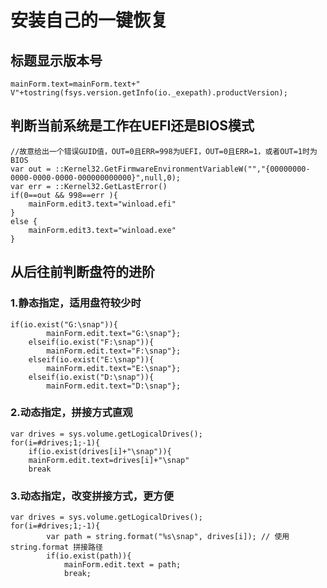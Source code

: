 # 安装自己的一键恢复
## 标题显示版本号
```aardio
mainForm.text=mainForm.text+" V"+tostring(fsys.version.getInfo(io._exepath).productVersion);
```
## 判断当前系统是工作在UEFI还是BIOS模式
```aardio
//故意给出一个错误GUID值，OUT=0且ERR=998为UEFI，OUT=0且ERR=1，或者OUT=1时为BIOS
var out = ::Kernel32.GetFirmwareEnvironmentVariableW("","{00000000-0000-0000-0000-000000000000}",null,0);
var err = ::Kernel32.GetLastError()
if(0==out && 998==err ){
	mainForm.edit3.text="winload.efi"
} 
else {
	mainForm.edit3.text="winload.exe"
}
```
## 从后往前判断盘符的进阶
### 1.静态指定，适用盘符较少时
```aardio
if(io.exist("G:\snap")){
		mainForm.edit.text="G:\snap"};
	elseif(io.exist("F:\snap")){
		mainForm.edit.text="F:\snap"};
	elseif(io.exist("E:\snap")){
		mainForm.edit.text="E:\snap"};
	elseif(io.exist("D:\snap")){
		mainForm.edit.text="D:\snap"};
```
### 2.动态指定，拼接方式直观
```aardio
var drives = sys.volume.getLogicalDrives();
for(i=#drives;1;-1){
 	if(io.exist(drives[i]+"\snap")){
 	mainForm.edit.text=drives[i]+"\snap"
 	break
```
### 3.动态指定，改变拼接方式，更方便
```aardio
var drives = sys.volume.getLogicalDrives();
for(i=#drives;1;-1){
    	var path = string.format("%s\snap", drives[i]); // 使用 string.format 拼接路径
    	if(io.exist(path)){
        	mainForm.edit.text = path;
        	break;
```
